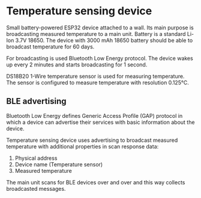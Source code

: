 # Temperature sensing device
Small battery-powered ESP32 device attached to a wall. Its main purpose is broadcasting measured temperature to a main unit. 
Battery is a standard Li-Ion 3.7V 18650. The device with 3000 mAh 18650 battery should be able to broadcast temperature for 60 days. 

For broadcasting is used Bluetooth Low Energy protocol. The device wakes up every 2 minutes and starts broadcasting for 1 second.

DS18B20 1-Wire temperature sensor is used for measuring temperature. The sensor is configured to measure temperature with resolution 0.125°C.

## BLE advertising
Bluetooth Low Energy defines Generic Access Profile (GAP) protocol in which a device can advertise their services with basic information about the device.

Temperature sensing device uses advertising to broadcast measured temperature with additional properties in scan response data:

1. Physical address
2. Device name (Temperature sensor)
3. Measured temperature

The main unit scans for BLE devices over and over and this way collects broadcasted messages.
